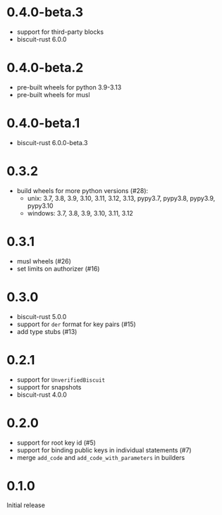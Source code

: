 # 0.4.0-beta.3

- support for third-party blocks
- biscuit-rust 6.0.0

# 0.4.0-beta.2
 
- pre-built wheels for python 3.9-3.13
- pre-built wheels for musl
 
# 0.4.0-beta.1
 
- biscuit-rust 6.0.0-beta.3
 
# 0.3.2

- build wheels for more python versions (#28):
  - unix: 3.7, 3.8, 3.9, 3.10, 3.11, 3.12, 3.13, pypy3.7, pypy3.8, pypy3.9, pypy3.10
  - windows: 3.7, 3.8, 3.9, 3.10, 3.11, 3.12

# 0.3.1

- musl wheels (#26)
- set limits on authorizer (#16)

# 0.3.0

- biscuit-rust 5.0.0
- support for `der` format for key pairs (#15)
- add type stubs (#13)

# 0.2.1

- support for `UnverifiedBiscuit`
- support for snapshots
- biscuit-rust 4.0.0

# 0.2.0

- support for root key id (#5)
- support for binding public keys in individual statements (#7)
- merge `add_code` and `add_code_with_parameters` in builders

# 0.1.0

Initial release
